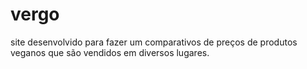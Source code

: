 # vergo
site desenvolvido para fazer um comparativos de preços de produtos veganos que são vendidos em diversos lugares.
